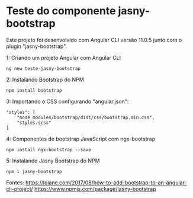 # Teste do componente jasny-bootstrap

Este projeto foi desenvolvido com Angular CLI versão 11.0.5 junto com o plugin "jasny-bootstrap".

1: Criando um projeto Angular com Angular CLI

    ng new teste-jasny-bootstrap

2: Instalando Bootstrap do NPM

    npm install bootstrap

3: Importando o CSS configurando "angular.json":

    "styles": [
        "node_modules/bootstrap/dist/css/bootstrap.min.css",
        "styles.scss"
    ]

4: Componentes de bootstrap JavaScript com ngx-bootstrap 

    npm install ngx-bootstrap --save

5: Instalando Jasny Bootstrap do NPM

    npm i jasny-bootstrap

Fontes:
https://loiane.com/2017/08/how-to-add-bootstrap-to-an-angular-cli-project/
https://www.npmjs.com/package/jasny-bootstrap
